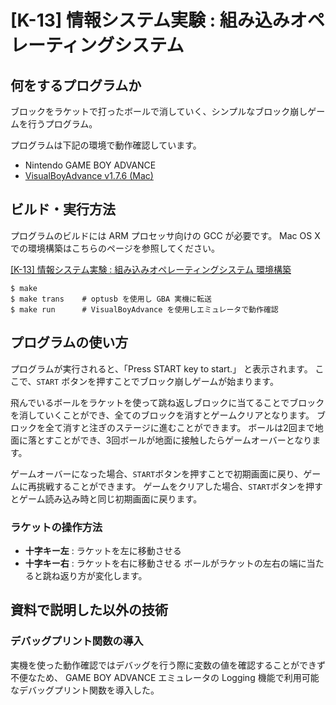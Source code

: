 # [K-13] 情報システム実験 : 組み込みオペレーティングシステム

## 何をするプログラムか
ブロックをラケットで打ったボールで消していく、シンプルなブロック崩しゲームを行うプログラム。

プログラムは下記の環境で動作確認しています。
* Nintendo GAME BOY ADVANCE
* [VisualBoyAdvance v1.7.6 (Mac)](http://sourceforge.jp/projects/sfnet_macboyadvance/)

## ビルド・実行方法
プログラムのビルドには ARM プロセッサ向けの GCC が必要です。
Mac OS X での環境構築はこちらのページを参照してください。

[[K-13] 情報システム実験 : 組み込みオペレーティングシステム 環境構築](https://gist.github.com/shiftky/11205081)

```
$ make
$ make trans    # optusb を使用し GBA 実機に転送
$ make run      # VisualBoyAdvance を使用しエミュレータで動作確認
```

## プログラムの使い方
プログラムが実行されると、「Press START key to start.」 と表示されます。
ここで、`START` ボタンを押すことでブロック崩しゲームが始まります。

飛んでいるボールをラケットを使って跳ね返しブロックに当てることでブロックを消していくことができ、全てのブロックを消すとゲームクリアとなります。
ブロックを全て消すと注ぎのステージに進むことができます。
ボールは2回まで地面に落とすことができ、3回ボールが地面に接触したらゲームオーバーとなります。

ゲームオーバーになった場合、`START`ボタンを押すことで初期画面に戻り、ゲームに再挑戦することができます。
ゲームをクリアした場合、`START`ボタンを押すとゲーム読み込み時と同じ初期画面に戻ります。

### ラケットの操作方法
* **十字キー左** : ラケットを左に移動させる
* **十字キー右** : ラケットを右に移動させる
ボールがラケットの左右の端に当たると跳ね返り方が変化します。

## 資料で説明した以外の技術
### デバッグプリント関数の導入
実機を使った動作確認ではデバッグを行う際に変数の値を確認することができず不便なため、 GAME BOY ADVANCE エミュレータの Logging 機能で利用可能なデバッグプリント関数を導入した。

